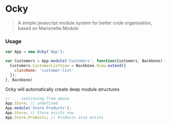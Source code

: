 # Ocky

 > A simple javascript module system for better code organisation, based on Marionette.Module


### Usage

```js
var App = new Ocky('App');

var Customers = App.module('Customers', function(Customers, Backbone) {
  Customers.CustomerListView = Backbone.View.extend({
    className: 'customer-list'
  });
}, Backbone)
```

Ocky will automatically create deep module structures
```js
// ... continuing from above
App.Store; // undefined
App.module('Store.Products');
App.Store; // Store exists now
App.Store.Products; // Products also exists
```

```

```